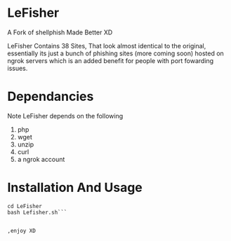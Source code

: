 # LeFisher
A Fork of shellphish Made Better XD

LeFisher Contains 38 Sites, That look almost identical to the original, essentially its just a bunch of phishing sites (more coming soon) hosted on ngrok servers which is an added benefit for people with port fowarding issues.

# Dependancies
Note LeFisher depends on the following
1. php
2. wget
3. unzip
4. curl
5. a ngrok account

# Installation And Usage
```git clone https://github.com/Sir-Arthur56537/LeFisher.git
cd LeFisher
bash Lefisher.sh```

                                                                                              ,enjoy XD
